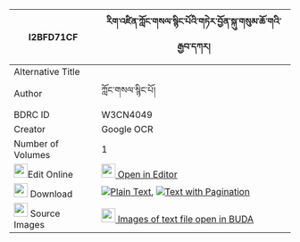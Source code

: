 |I2BFD71CF|རིག་འཛིན་ཀློང་གསལ་སྙིང་པོའི་གཏེར་བྱོན་སྐུ་གསུམ་ཆོ་གའི་རྒྱབ་དཀར། 
| --- | --- 
|Alternative Title |
|Author| ཀློང་གསལ་སྙིང་པོ།
|BDRC ID | W3CN4049
|Creator | Google OCR
|Number of Volumes| 1
|<img width="25" src="https://img.icons8.com/color/25/000000/edit-property.png">Edit Online| [<img width="25" src="https://avatars.githubusercontent.com/u/45091458?s=200&v=4"> Open in Editor](http://editor.openpecha.org/I2BFD71CF)
|<img width="25" src="https://img.icons8.com/fluent/48/000000/download-2.png"/>  Download | [![](https://img.icons8.com/color/20/000000/txt.png)Plain Text](https://github.com/Openpecha/I2BFD71CF/releases/download/v1/rigdzin_long_sal_nyingpo_i_ter_plain_I2BFD71CF.zip), [![](https://img.icons8.com/color/20/000000/txt.png)Text with Pagination](https://github.com/Openpecha/I2BFD71CF/releases/download/v1/rigdzin_long_sal_nyingpo_i_ter_pages_I2BFD71CF.zip)
|<img width="25" src="https://img.icons8.com/plasticine/100/000000/pictures-folder.png"/>  Source Images | [<img width="25" src="https://library.bdrc.io/icons/BUDA-small.svg"> Images of text file open in BUDA](https://library.bdrc.io/show/bdr:W3CN4049)